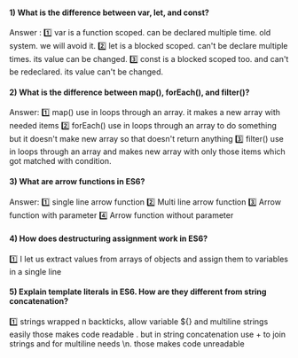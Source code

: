 #### 1) What is the difference between var, let, and const?

Answer :
1️⃣ var is a function scoped. can be declared multiple time. old system. we will avoid it.
2️⃣ let is a blocked scoped. can't be declare multiple times. its value can be changed.
3️⃣ const is a blocked scoped too. and can't be redeclared. its value can't be changed.

#### 2) What is the difference between map(), forEach(), and filter()?

Answer:
1️⃣ map() use in loops through an array. it makes a new array with needed items
2️⃣ forEach() use in loops through an array to do something but it doesn't make new array so that doesn't return anything
3️⃣ filter() use in loops through an array and makes new array with only those items which got matched with condition.

#### 3) What are arrow functions in ES6?

Answer:
1️⃣ single line arrow function
2️⃣ Multi line arrow function
3️⃣ Arrow function with parameter
4️⃣ Arrow function without parameter

#### 4) How does destructuring assignment work in ES6?

1️⃣ I let us extract values from arrays of objects and assign them to variables in a single line

#### 5) Explain template literals in ES6. How are they different from string concatenation?

1️⃣ strings wrapped n backticks, allow variable ${} and multiline strings easily those makes code readable . but in string concatenation use + to join strings and for multiline needs \n. those makes code unreadable
